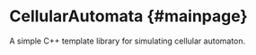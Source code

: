 CellularAutomata                         {#mainpage}
============

A simple C++ template library for simulating cellular automaton.
